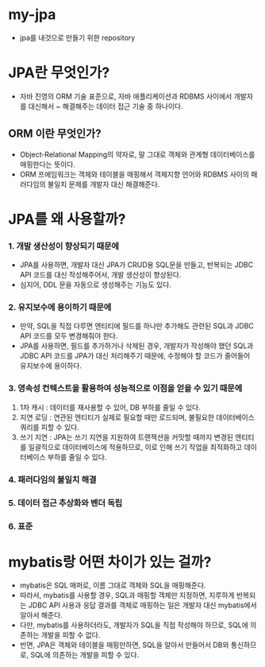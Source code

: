# my-jpa
- jpa를 내것으로 만들기 위한 repository

# JPA란 무엇인가?
- 자바 진영의 ORM 기술 표준으로, 자바 애플리케이션과 RDBMS 사이에서 개발자를 대신해서 ~ 해결해주는 데이터 접근 기술 중 하나이다.

## ORM 이란 무엇인가?
- Object-Relational Mapping의 약자로, 말 그대로 객체와 관계형 데이터베이스를 매핑한다는 뜻이다.
- ORM 프에임워크는 객체와 테이블을 매핑해서 객체지향 언어와 RDBMS 사이의 패러다임의 불일치 문제를 개발자 대신 해결해준다.


# JPA를 왜 사용할까?
### 1. 개발 생산성이 향상되기 때문에
- JPA를 사용하면, 개발자 대신 JPA가 CRUD용 SQL문을 만들고, 반복되는 JDBC API 코드를 대신 작성해주어서, 개발 생산성이 향상된다.
- 심지어, DDL 문을 자동으로 생성해주는 기능도 있다.   

### 2. 유지보수에 용이하기 때문에
- 만약, SQL을 직접 다루면 엔티티에 필드를 하나만 추가해도 관련된 SQL과 JDBC API 코드를 모두 변경해줘야 한다.
- JPA를 사용하면, 필드를 추가하거나 삭제된 경우, 개발자가 작성해야 했던 SQL과 JDBC API 코드를 JPA가 대신 처리해주기 때문에, 수정해야 할 코드가 줄어들어 유지보수에 용이하다.

### 3. 영속성 컨텍스트을 활용하여 성능적으로 이점을 얻을 수 있기 때문에
1. 1차 캐시 : 데이터를 재사용할 수 있어, DB 부하를 줄일 수 있다.
2. 지연 로딩 : 연관된 엔티티가 실제로 필요할 때만 로드되며, 불필요한 데이터베이스 쿼리를 피할 수 있다.
3. 쓰기 지연 : JPA는 쓰기 지연을 지원하여 트랜잭션을 커밋할 때까지 변경된 엔티티를 일괄적으로 데이터베이스에 적용하므로, 이로 인해 쓰기 작업을 최적화하고 데이터베이스 부하를 줄일 수 있다.

### 4. 패러다임의 불일치 해결

### 5. 데이터 접근 추상화와 벤더 독립

### 6. 표준

# mybatis랑 어떤 차이가 있는 걸까?
- mybatis은 SQL 매퍼로, 이름 그대로 객체와 SQL을 매핑해준다.
- 따라서, mybatis를 사용할 경우, SQL과 매핑할 객체만 지정하면, 지루하게 반복되는 JDBC API 사용과 응답 결과를 객체로 매핑하는 일은 개발자 대신 mybatis에서 알아서 해준다.
- 다만, mybatis를 사용하더라도, 개발자가 SQL을 직접 작성해야 하므로, SQL에 의존하는 개발을 피할 수 없다.
- 반면, JPA은 객체와 테이블을 매핑만하면, SQL을 알아서 만들어서 DB와 통신하므로, SQL에 의존하는 개발을 피할 수 있다.



